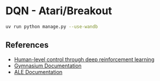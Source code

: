 # DQN - Atari/Breakout


```bash
uv run python manage.py --use-wandb
```

## References

* [Human-level control through deep reinforcement learning](https://web.stanford.edu/class/psych209/Readings/MnihEtAlHassibis15NatureControlDeepRL.pdf)
* [Gymnasium Documentation](https://gymnasium.farama.org/)
* [ALE Documentation](https://ale.farama.org/)

